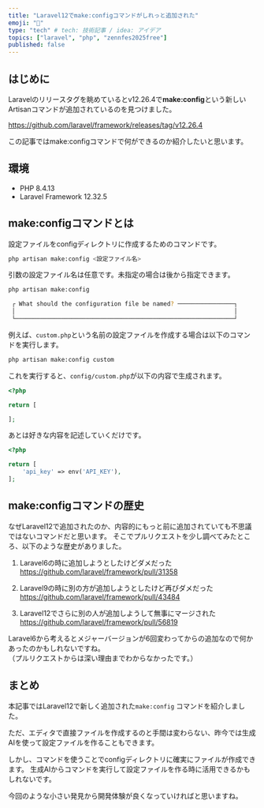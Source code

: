 ```yaml
---
title: "Laravel12でmake:configコマンドがしれっと追加された"
emoji: "🍂"
type: "tech" # tech: 技術記事 / idea: アイデア
topics: ["laravel", "php", "zennfes2025free"]
published: false
---
```


## はじめに

Laravelのリリースタグを眺めているとv12.26.4で**make:config**という新しいArtisanコマンドが追加されているのを見つけました。

https://github.com/laravel/framework/releases/tag/v12.26.4

この記事ではmake:configコマンドで何ができるのか紹介したいと思います。

## 環境

- PHP 8.4.13
- Laravel Framework 12.32.5

## make:configコマンドとは

設定ファイルをconfigディレクトリに作成するためのコマンドです。

```bash
php artisan make:config <設定ファイル名>
```

引数の設定ファイル名は任意です。未指定の場合は後から指定できます。

```bash
php artisan make:config

 ┌ What should the configuration file be named? ────────────────┐
 │                                                              │
 └──────────────────────────────────────────────────────────────┘

```

例えば、`custom.php`という名前の設定ファイルを作成する場合は以下のコマンドを実行します。

```bash
php artisan make:config custom
```

これを実行すると、`config/custom.php`が以下の内容で生成されます。

```php
<?php

return [

];
```

あとは好きな内容を記述していくだけです。

```php
<?php

return [
    'api_key' => env('API_KEY'),
];
```

## make:configコマンドの歴史

なぜLaravel12で追加されたのか、内容的にもっと前に追加されていても不思議ではないコマンドだと思います。
そこでプルリクエストを少し調べてみたところ、以下のような歴史がありました。

1. Laravel6の時に追加しようとしたけどダメだった  
https://github.com/laravel/framework/pull/31358

2. Laravel9の時に別の方が追加しようとしたけど再びダメだった  
https://github.com/laravel/framework/pull/43484

3. Laravel12でさらに別の人が追加しようして無事にマージされた
https://github.com/laravel/framework/pull/56819

Laravel6から考えるとメジャーバージョンが6回変わってからの追加なので何かあったのかもしれないですね。  
（プルリクエストからは深い理由までわからなかったです。）

## まとめ

本記事ではLaravel12で新しく追加された`make:config` コマンドを紹介しました。

ただ、エディタで直接ファイルを作成するのと手間は変わらない、昨今では生成AIを使って設定ファイルを作ることもできます。

しかし、コマンドを使うことでconfigディレクトリに確実にファイルが作成できます。
生成AIからコマンドを実行して設定ファイルを作る時に活用できるかもしれないです。

今回のような小さい発見から開発体験が良くなっていければと思いますね。
